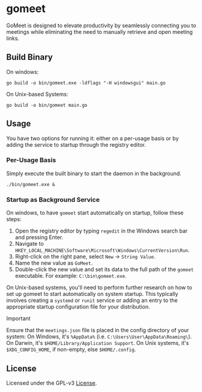 # gomeet

GoMeet is designed to elevate productivity by seamlessly connecting you to meetings while eliminating the need to manually retrieve and open meeting links.

## Build Binary

On windows:

```shell
go build -o bin/gomeet.exe -ldflags "-H windowsgui" main.go
```

On Unix-based Systems:

```shell
go build -o bin/gomeet main.go
```

## Usage

You have two options for running it: either on a per-usage basis or by adding the service to startup through the registry editor.

### Per-Usage Basis

Simply execute the built binary to start the daemon in the background.

```shell
./bin/gomeet.exe &
```

### Startup as Background Service

On windows, to have `gomeet` start automatically on startup, follow these steps:

1. Open the registry editor by typing `regedit` in the Windows search bar and pressing Enter.
2. Navigate to `HKEY_LOCAL_MACHINE\Software\Microsoft\Windows\CurrentVersion\Run`.
3. Right-click on the right pane, select `New` -> `String Value`.
4. Name the new value as `GoMeet`.
5. Double-click the new value and set its data to the full path of the `gomeet` executable. For example: `C:\bin\gomeet.exe`.

On Unix-based systems, you'll need to perform further research on how to set up gomeet to start automatically on system startup.
This typically involves creating a `systemd` or `runit` service or adding an entry to the appropriate startup configuration file for your distribution.

> [!IMPORTANT]
> Ensure that the `meetings.json` file is placed in the config directory of your system:
> On Windows, it's `%AppData%` (i.e. `C:\Users\User\AppData\Roaming\`).
> On Darwin, it's `$HOME/Library/Application Support`.
> On Unix systems, it's `$XDG_CONFIG_HOME`, if non-empty, else `$HOME/.config`.

## License

Licensed under the GPL-v3 [License](LICENSE).
